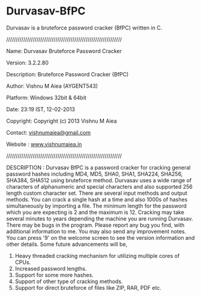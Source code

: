 # Durvasav-BfPC
Durvasav is a bruteforce password cracker (BfPC) written in C.

/////////////////////////////////////////////////////////////

Name: Durvasav Bruteforce Password Cracker

Version: 3.2.2.80

Description: Bruteforce Password Cracker (BfPC)

Author: Vishnu M Aiea (AYGENT543)

Platform: Windows 32bit & 64bit

Date: 23:19 IST, 12-02-2013 

Copyright: Copyright (c) 2013 Vishnu M Aiea

Contact: vishnumaiea@gmail.com

Website : www.vishnumaiea.in

/////////////////////////////////////////////////////////////

DESCRIPTION : Durvasav BfPC is a password cracker for cracking general password hashes including MD4, MD5, SHA0, SHA1, SHA224, SHA256, SHA384, SHA512 using bruteforce method. Durvasav uses a wide range of characters of alphanumeric and special characters and also supported 256 length custom character set. There are several input methods and output methods. You can crack a single hash at a time and also 1000s of hashes simultaneously by importing a file. The minimum length for the password which you are expecting is 2 and the maximum is 12. Cracking may take several minutes to years depending the machine you are running Durvasav. There may be bugs in the program. Please report any bug you find, with additional information to me. You may also send any improvement notes. You can press '9' on the welcome screen to see the version information and other details. Some future advancements will be,

1. Heavy threaded cracking mechanism for utilizing multiple cores of CPUs.
2. Increased password lengths.
3. Support for some more hashes.
4. Support of other type of cracking methods.
5. Support for direct bruteforce of files like ZIP, RAR, PDF etc.

